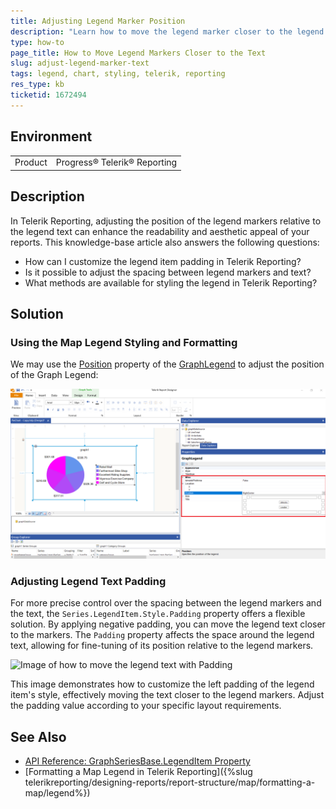 ```yaml
---
title: Adjusting Legend Marker Position
description: "Learn how to move the legend marker closer to the legend text in Telerik Reporting charts."
type: how-to
page_title: How to Move Legend Markers Closer to the Text
slug: adjust-legend-marker-text
tags: legend, chart, styling, telerik, reporting
res_type: kb
ticketid: 1672494
---
```


## Environment

<table>
  <tbody>
    <tr>
      <td>Product</td>
      <td>Progress® Telerik® Reporting</td>
    </tr>
  </tbody>
</table>

## Description

In Telerik Reporting, adjusting the position of the legend markers relative to the legend text can enhance the readability and aesthetic appeal of your reports. This knowledge-base article also answers the following questions:

- How can I customize the legend item padding in Telerik Reporting?
- Is it possible to adjust the spacing between legend markers and text?
- What methods are available for styling the legend in Telerik Reporting?

## Solution

### Using the Map Legend Styling and Formatting

We may use the [Position](/api/telerik.reporting.graphlegend#Telerik_Reporting_GraphLegend_Position) property of the [GraphLegend](/api/telerik.reporting.graphlegend) to adjust the position of the Graph Legend: 

![Image of how to set the Position of the Graph Legend](images/GraphLegendPosition.png)

### Adjusting Legend Text Padding

For more precise control over the spacing between the legend markers and the text, the `Series.LegendItem.Style.Padding` property offers a flexible solution. By applying negative padding, you can move the legend text closer to the markers. The `Padding` property affects the space around the legend text, allowing for fine-tuning of its position relative to the legend markers.

![Image of how to move the legend text with Padding](image/padding.png)

This image demonstrates how to customize the left padding of the legend item's style, effectively moving the text closer to the legend markers. Adjust the padding value according to your specific layout requirements.

## See Also

* [API Reference: GraphSeriesBase.LegendItem Property](/api/telerik.reporting.graphseriesbase#collapsible-Telerik_Reporting_GraphSeriesBase_LegendItem)
* [Formatting a Map Legend in Telerik Reporting]({%slug telerikreporting/designing-reports/report-structure/map/formatting-a-map/legend%})
